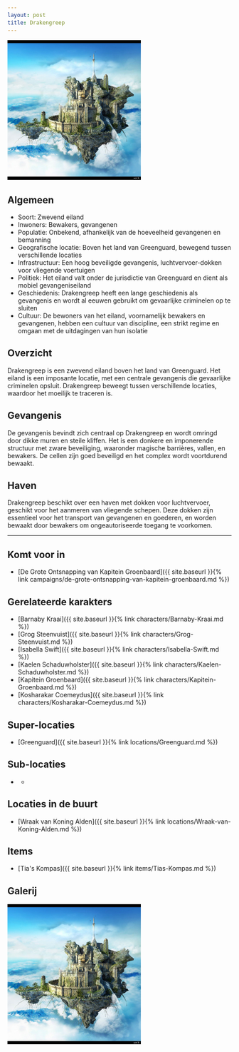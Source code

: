 ```yaml
---
layout: post
title: Drakengreep
---
```


<img src="../images/Drakengreep.jpg" alt="Drakengreep" width=300>

## Algemeen
* Soort: Zwevend eiland
* Inwoners: Bewakers, gevangenen
* Populatie: Onbekend, afhankelijk van de hoeveelheid gevangenen en bemanning
* Geografische locatie: Boven het land van Greenguard, bewegend tussen verschillende locaties
* Infrastructuur: Een hoog beveiligde gevangenis, luchtvervoer-dokken voor vliegende voertuigen
* Politiek: Het eiland valt onder de jurisdictie van Greenguard en dient als mobiel gevangeniseiland
* Geschiedenis: Drakengreep heeft een lange geschiedenis als gevangenis en wordt al eeuwen gebruikt om gevaarlijke criminelen op te sluiten
* Cultuur: De bewoners van het eiland, voornamelijk bewakers en gevangenen, hebben een cultuur van discipline, een strikt regime en omgaan met de uitdagingen van hun isolatie

## Overzicht
Drakengreep is een zwevend eiland boven het land van Greenguard. Het eiland is een imposante locatie, met een centrale gevangenis die gevaarlijke criminelen opsluit. Drakengreep beweegt tussen verschillende locaties, waardoor het moeilijk te traceren is.

## Gevangenis
De gevangenis bevindt zich centraal op Drakengreep en wordt omringd door dikke muren en steile kliffen. Het is een donkere en imponerende structuur met zware beveiliging, waaronder magische barrières, vallen, en bewakers. De cellen zijn goed beveiligd en het complex wordt voortdurend bewaakt.

## Haven
Drakengreep beschikt over een haven met dokken voor luchtvervoer, geschikt voor het aanmeren van vliegende schepen. Deze dokken zijn essentieel voor het transport van gevangenen en goederen, en worden bewaakt door bewakers om ongeautoriseerde toegang te voorkomen.

---

## Komt voor in
* [De Grote Ontsnapping van Kapitein Groenbaard]({{ site.baseurl }}{% link campaigns/de-grote-ontsnapping-van-kapitein-groenbaard.md %})

## Gerelateerde karakters
* [Barnaby Kraai]({{ site.baseurl }}{% link characters/Barnaby-Kraai.md %})
* [Grog Steenvuist]({{ site.baseurl }}{% link characters/Grog-Steenvuist.md %})
* [Isabella Swift]({{ site.baseurl }}{% link characters/Isabella-Swift.md %})
* [Kaelen Schaduwholster]({{ site.baseurl }}{% link characters/Kaelen-Schaduwholster.md %})
* [Kapitein Groenbaard]({{ site.baseurl }}{% link characters/Kapitein-Groenbaard.md %})
* [Kosharakar Coemeydus]({{ site.baseurl }}{% link characters/Kosharakar-Coemeydus.md %})

## Super-locaties
* [Greenguard]({{ site.baseurl }}{% link locations/Greenguard.md %})

## Sub-locaties
* -

## Locaties in de buurt
* [Wraak van Koning Alden]({{ site.baseurl }}{% link locations/Wraak-van-Koning-Alden.md %})

## Items
* [Tia's Kompas]({{ site.baseurl }}{% link items/Tias-Kompas.md %})

## Galerij
<img src="../images/Drakengreep.jpg" alt="Drakengreep" width=300>
